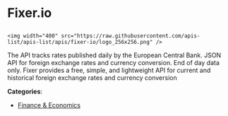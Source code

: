 # Fixer.io<p align="center">
    <img width="400" src="https://raw.githubusercontent.com/apis-list/apis-list/apis/fixer-io/logo_256x256.png" />
</p>

The API tracks rates published daily by the European Central Bank. JSON API for foreign exchange rates and currency conversion. End of day data only.  Fixer provides a free, simple, and lightweight API for current and historical foreign exchange rates and currency conversion

**Categories**:

- [Finance & Economics](https://github/apis-list/apis-list#finance-and-economics)





